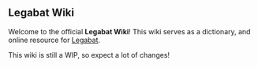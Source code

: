 ## Legabat Wiki
Welcome to the official **Legabat Wiki**! This wiki serves as a dictionary, and online resource for [Legabat](/what-is-legabat).

This wiki is still a WIP, so expect a lot of changes!
